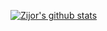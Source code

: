 [![Zijor's github stats](https://github-readme-stats.vercel.app/api?username=dengzhirong&show_icons=true&theme=gotham)](https://github.com/dengzhirong/)

